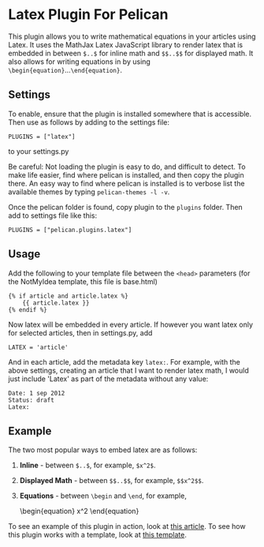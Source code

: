Latex Plugin For Pelican
========================

This plugin allows you to write mathematical equations in your articles using Latex.
It uses the MathJax Latex JavaScript library to render latex that is embedded in
between `$..$` for inline math and `$$..$$` for displayed math. It also allows for 
writing equations in by using `\begin{equation}`...`\end{equation}`.

Settings
--------
To enable, ensure that the plugin is installed somewhere that is accessible.
Then use as follows by adding to the settings file:

    PLUGINS = ["latex"]

to your settings.py

Be careful: Not loading the plugin is easy to do, and difficult to detect. To
make life easier, find where pelican is installed, and then copy the plugin
there. An easy way to find where pelican is installed is to verbose list the
available themes by typing `pelican-themes -l -v`. 

Once the pelican folder is found, copy plugin to the `plugins` folder. Then 
add to settings file like this:

    PLUGINS = ["pelican.plugins.latex"]

Usage
-----
Add the following to your template file between the `<head>` parameters (for
the NotMyIdea template, this file is base.html)

    {% if article and article.latex %}
        {{ article.latex }}
    {% endif %}

Now latex will be embedded in every article. If however you want latex only for
selected articles, then in settings.py, add

    LATEX = 'article'

And in each article, add the metadata key `latex:`. For example, with the above
settings, creating an article that I want to render latex math, I would just 
include 'Latex' as part of the metadata without any value:

    Date: 1 sep 2012
    Status: draft
    Latex:

Example
-------

The two most popular ways to embed latex are as follows:

1. **Inline** - between `$..$`, for example, `$x^2$`.
2. **Displayed Math** - between `$$..$$`, for example, `$$x^2$$`.
3. **Equations** - between `\begin` and `\end`, for example,

    \begin{equation}
        x^2
    \end{equation}

To see an example of this plugin in action, look at [this article](http://doctrina.org/How-RSA-Works-With-Examples.html). To see how
this plugin works with a template, look at [this template](https://github.com/barrysteyn/pelican_theme-personal_blog).
